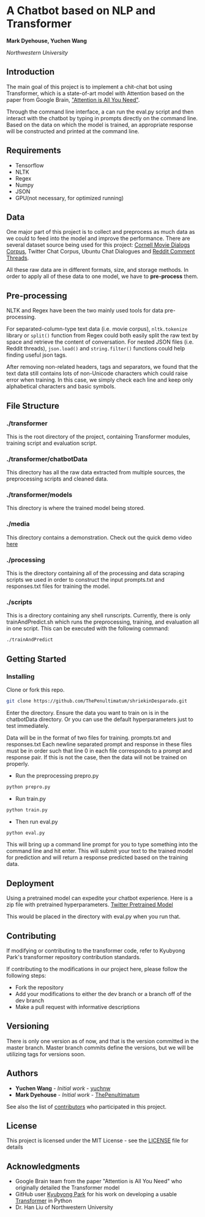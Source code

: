 # A Chatbot based on NLP and Transformer
**Mark Dyehouse, Yuchen Wang**

*Northwestern University*

## Introduction
The main goal of this project is to implement a chit-chat bot using Transformer, which is a state-of-art model with Attention based on the paper from Google Brain, ["Attention is All You Need"](https://arxiv.org/abs/1706.03762).

Through the command line interface, a can run the eval.py script and then interact with the chatbot by typing in prompts directly on the command line. Based on the data on which the model is trained, an appropriate response will be constructed and printed at the command line.

## Requirements
* Tensorflow 
* NLTK
* Regex
* Numpy
* JSON
* GPU(not necessary, for optimized running)

## Data
One major part of this project is to collect and preprocess as much data as we could to feed into the model and improve the performance. There are several dataset source being used for this project: [Cornell Movie Dialogs Corpus](http://www.cs.cornell.edu/~cristian/Cornell_Movie-Dialogs_Corpus.html), Twitter Chat Corpus, Ubuntu Chat Dialogues and [Reddit Comment Threads](https://www.reddit.com/r/datasets/comments/3bxlg7/i_have_every_publicly_available_reddit_comment/).

All these raw data are in different formats, size, and storage methods. In order to apply all of these data to one model, we have to **pre-process** them.

## Pre-processing
NLTK and Regex have been the two mainly used tools for data pre-processing.

For separated-column-type text data (i.e. movie corpus), `nltk.tokenize` library or `split()` function from Regex could both easily split the raw text by space and retrieve the content of conversation. For nested JSON files (i.e. Reddit threads), `json.load()` and `string.filter()` functions could help finding useful json tags.

After removing non-related headers, tags and separators, we found that the text data still contains lots of non-Unicode characters which could raise error when training. In this case, we simply check each line and keep only alphabetical characters and basic symbols.

## File Structure

### ./transformer
This is the root directory of the project, containing Transformer modules, training script and evaluation script.

### ./transformer/chatbotData
This directory has all the raw data extracted from multiple sources, the preprocessing scripts and cleaned data.

### ./transformer/models
This directory is where the trained model being stored.

### ./media
This directory contains a demonstration. Check out the quick demo video [here](https://github.com/ThePenultimatum/shriekinDesparado/blob/dev/media/demo.mp4)

### ./processing
This is the directory containing all of the processing and data scraping scripts we used in order to construct the input prompts.txt and responses.txt files for training the model.

### ./scripts
This is a directory containing any shell runscripts. Currently, there is only trainAndPredict.sh which runs the preprocessing, training, and evaluation all in one script. This can be executed with the following command:
```bash
./trainAndPredict
```

## Getting Started

### Installing

Clone or fork this repo.

```bash
git clone https://github.com/ThePenultimatum/shriekinDesparado.git
```

Enter the directory. Ensure the data you want to train on is in the chatbotData directory. Or you can use the default hyperparameters just to test immediately.

Data will be in the format of two files for training.
prompts.txt and responses.txt
Each newline separated prompt and response in these files must be in order such that line 0 in each file corresponds to a prompt and response pair. If this is not the case, then the data will not be trained on properly.

* Run the preprocessing prepro.py
```bash
python prepro.py
```

* Run train.py
```bash
python train.py
```

* Then run eval.py
```bash
python eval.py
```

This will bring up a command line prompt for you to type something into the command line and hit enter. This will submit your text to the trained model for prediction and will return a response predicted based on the training data.

## Deployment
Using a pretrained model can expedite your chatbot experience. Here is a zip file with pretrained hyperparameters.
[Twitter Pretrained Model](https://drive.google.com/open?id=1Tk3K46neJPiC2KITnt_fhLSLhBL0F8p3)

This would be placed in the directory with eval.py when you run that.

## Contributing

If modifying or contributing to the transformer code, refer to Kyubyong Park's transformer repository contribution standards.

If contributing to the modifications in our project here, please follow the following steps:
* Fork the repository
* Add your modifications to either the dev branch or a branch off of the dev branch
* Make a pull request with informative descriptions

## Versioning

There is only one version as of now, and that is the version committed in the master branch.
Master branch commits define the versions, but we will be utilizing tags for versions soon.

## Authors

* **Yuchen Wang** - *Initial work* - [yuchnw](https://github.com/yuchnw)
* **Mark Dyehouse** - *Initial work* - [ThePenultimatum](https://github.com/ThePenultimatum)

See also the list of [contributors](https://github.com/ThePenultimatum/shriekingDesparado/contributors) who participated in this project.

## License

This project is licensed under the MIT License - see the [LICENSE](LICENSE) file for details

## Acknowledgments

* Google Brain team from the paper "Attention is All You Need" who originally detailed the Transformer model
* GitHub user [Kyubyong Park](https://github.com/Kyubyong) for his work on developing a usable [Transformer](https://github.com/Kyubyong/transformer) in Python
* Dr. Han Liu of Northwestern University

